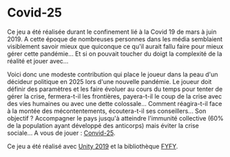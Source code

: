 # Covid-25
Ce jeu a été réalisée durant le confinement lié à la Covid 19 de mars à juin 2019. A cette époque de nombreuses personnes dans les média semblaient visiblement savoir mieux que quiconque ce qu'il aurait fallu faire pour mieux gérer cette pandémie... Et si on pouvait toucher du doigt la complexité de la réalité et jouer avec...

Voici donc une modeste contribution qui place le joueur dans la peau d'un décideur politique en 2025 lors d'une nouvelle pandémie. Le joueur doit définir des paramètres et les faire évoluer au cours du temps pour tenter de gérer la crise, fermera-t-il les frontières, payera-t-il le coup de la crise avec des vies humaines ou avec une dette colossale... Comment réagira-t-il face à la montée des mécontentements, écoutera-t-il ses conseillers... Son objectif ? Accompagner le pays jusqu'à atteindre l'immunité collective (60% de la population ayant développé des anticorps) mais éviter la crise sociale... A vous de jouer : [Convid-25](http://www-ia.lip6.fr/~muratetm/covid25/).

Ce jeu a été réalisé avec [Unity 2019](https://unity.com/fr) et la bibliothèque [FYFY](https://github.com/Mocahteam/FYFY).
